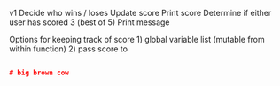 v1
Decide who wins / loses
Update score
Print score
Determine if either user has scored 3 (best of 5)
Print message

Options for keeping track of score
    1) global variable list (mutable from within function)
    2) pass score to 

```json

# big brown cow




